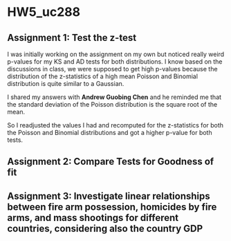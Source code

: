 # HW5_uc288

## Assignment 1: Test the z-test
I was initially working on the assignment on my own but noticed really weird p-values for my KS and AD tests for both distributions. I know based on the discussions in class, we were supposed to get high p-values because the distribution of the z-statistics of a high mean Poisson and Binomial distribution is quite similar to a Gaussian.

I shared my answers with **Andrew Guobing Chen** and he reminded me that the standard deviation of the Poisson distribution is the square root of the mean.

So I readjusted the values I had and recomputed for the z-statistics for both the Poisson and Binomial distributions and got a higher p-value for both tests.

## Assignment 2: Compare Tests for Goodness of fit


## Assignment 3: Investigate linear relationships between fire arm possession, homicides by fire arms, and mass shootings for different countries, considering also the country GDP
